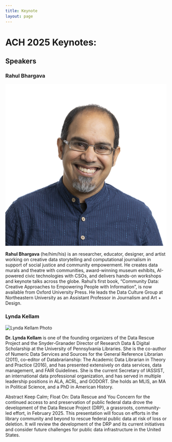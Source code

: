 ```yaml
---
title: Keynote
layout: page
---
```


# ACH 2025 Keynotes:

## Speakers
### Rahul Bhargava
<img src="/assets/img/headshot_Bhargava_12-23.jpg" class="img-fluid img-thumbnail" alt="Rahul Bhargava Photo">

**Rahul Bhargava** (he/him/his) is an researcher, educator, designer, and artist working on creative data storytelling and computational journalism in support of social justice and community empowerment. He creates data murals and theatre with communities, award-winning museum exhibits, AI-powered civic technologies with CSOs, and delivers hands-on workshops and keynote talks across the globe. Rahul’s first book, “Community Data: Creative Approaches to Empowering People with Information”, is now available from Oxford University Press. He leads the Data Culture Group at Northeastern University as an Assistant Professor in Journalism and Art + Design.


### Lynda Kellam
<img src="https://www.library.upenn.edu/sites/default/files/styles/faculty_card/public/2023-02/1_Lynda%20Kellam_PLC08996_RGB_LoRes-Web.jpg" class="img-fluid img-thumbnail" alt="Lynda Kellam Photo">

**Dr. Lynda Kellam** is one of the founding organizers of the Data Rescue Project and the Snyder-Granader Director of Research Data & Digital Scholarship at the University of Pennsylvania Libraries. She is the co-author of Numeric Data Services and Sources for the General Reference Librarian (2011), co-editor of Databrarianship: The Academic Data Librarian in Theory and Practice (2016), and has presented extensively on data services, data management, and FAIR Guidelines. She is the current Secretary of IASSIST, an international data professional organization, and has served in multiple leadership positions in ALA, ACRL, and GODORT. She holds an MLIS, an MA in Political Science, and a PhD in American History.

Abstract
Keep Calm; Float On: Data Rescue and You
Concern for the continued access to and preservation of public federal data drove the development of the Data Rescue Project (DRP), a grassroots, community-led effort, in February 2025. This presentation will focus on efforts in the library community and beyond to rescue federal public data at risk of loss or deletion. It will review the development of the DRP and its current initiatives and consider future challenges for public data infrastructure in the United States.
